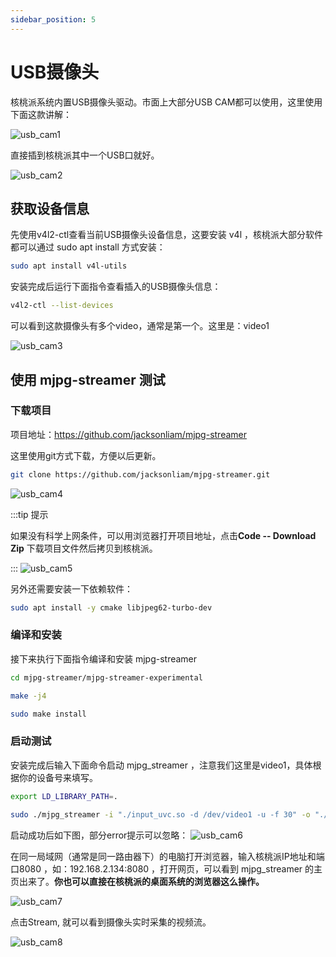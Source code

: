 ```yaml
---
sidebar_position: 5
---
```


# USB摄像头

核桃派系统内置USB摄像头驱动。市面上大部分USB CAM都可以使用，这里使用下面这款讲解：

![usb_cam1](./img/usb_cam/usb_cam1.png)

直接插到核桃派其中一个USB口就好。

![usb_cam2](./img/usb_cam/usb_cam2.png)

## 获取设备信息

先使用v4l2-ctl查看当前USB摄像头设备信息，这要安装 v4l ，核桃派大部分软件都可以通过 sudo apt install 方式安装：

```bash
sudo apt install v4l-utils
```

安装完成后运行下面指令查看插入的USB摄像头信息：

```bash
v4l2-ctl --list-devices
```

可以看到这款摄像头有多个video，通常是第一个。这里是：video1

![usb_cam3](./img/usb_cam/usb_cam3.png) 

## 使用 mjpg-streamer 测试

### 下载项目

项目地址：https://github.com/jacksonliam/mjpg-streamer 

这里使用git方式下载，方便以后更新。

```bash
git clone https://github.com/jacksonliam/mjpg-streamer.git
```

![usb_cam4](./img/usb_cam/usb_cam4.png) 

:::tip 提示

如果没有科学上网条件，可以用浏览器打开项目地址，点击**Code -- Download Zip** 下载项目文件然后拷贝到核桃派。

:::
![usb_cam5](./img/usb_cam/usb_cam5.png) 

另外还需要安装一下依赖软件：

```bash
sudo apt install -y cmake libjpeg62-turbo-dev
```

### 编译和安装

接下来执行下面指令编译和安装 mjpg-streamer 

```bash
cd mjpg-streamer/mjpg-streamer-experimental
```

```bash
make -j4
```

```bash
sudo make install
```

### 启动测试

安装完成后输入下面命令启动 mjpg_streamer ，注意我们这里是video1，具体根据你的设备号来填写。

```bash
export LD_LIBRARY_PATH=.
```

```bash
sudo ./mjpg_streamer -i "./input_uvc.so -d /dev/video1 -u -f 30" -o "./output_http.so -w ./www"
```

启动成功后如下图，部分error提示可以忽略：
![usb_cam6](./img/usb_cam/usb_cam6.png) 

在同一局域网（通常是同一路由器下）的电脑打开浏览器，输入核桃派IP地址和端口8080 ，如：192.168.2.134:8080 ，打开网页，可以看到 mjpg_streamer 的主页出来了。**你也可以直接在核桃派的桌面系统的浏览器这么操作。**

![usb_cam7](./img/usb_cam/usb_cam7.png) 

点击Stream, 就可以看到摄像头实时采集的视频流。

![usb_cam8](./img/usb_cam/usb_cam8.png) 
